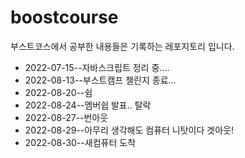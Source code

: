 # boostcourse

부스트코스에서 공부한 내용들은 기록하는 레포지토리 입니다.

* 2022-07-15--자바스크립트 정리 중....
* 2022-08-13--부스트캠프 챌린지 종료...
* 2022-08-20--쉼
* 2022-08-24--멤버쉽 발표.. 탈락
* 2022-08-27--번아웃
* 2022-08-29--아무리 생각해도 컴퓨터 니탓이다 겟아웃!
* 2022-08-30--새컴퓨터 도착
